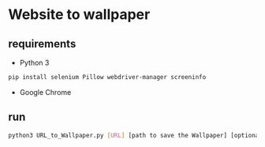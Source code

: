 # Website to wallpaper

## requirements

* Python 3

```bash
pip install selenium Pillow webdriver-manager screeninfo
```

* Google Chrome

## run

```bash
python3 URL_to_Wallpaper.py [URL] [path to save the Wallpaper] [optional: waiting time in minutes]
```
